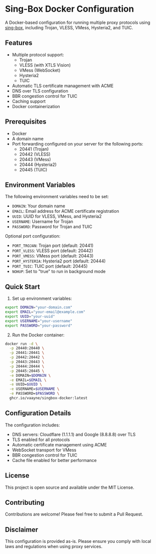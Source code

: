 # Sing-Box Docker Configuration

A Docker-based configuration for running multiple proxy protocols using [sing-box](https://sing-box.sagernet.org/), including Trojan, VLESS, VMess, Hysteria2, and TUIC.

## Features

- Multiple protocol support:
  - Trojan
  - VLESS (with XTLS Vision)
  - VMess (WebSocket)
  - Hysteria2
  - TUIC
- Automatic TLS certificate management with ACME
- DNS over TLS configuration
- BBR congestion control for TUIC
- Caching support
- Docker containerization

## Prerequisites

- Docker
- A domain name
- Port forwarding configured on your server for the following ports:
  - 20441 (Trojan)
  - 20442 (VLESS)
  - 20443 (VMess)
  - 20444 (Hysteria2)
  - 20445 (TUIC)

## Environment Variables

The following environment variables need to be set:

- `DOMAIN`: Your domain name
- `EMAIL`: Email address for ACME certificate registration
- `UUID`: UUID for VLESS, VMess, and Hysteria2
- `USERNAME`: Username for Trojan
- `PASSWORD`: Password for Trojan and TUIC

Optional port configuration:
- `PORT_TROJAN`: Trojan port (default: 20441)
- `PORT_VLESS`: VLESS port (default: 20442)
- `PORT_VMESS`: VMess port (default: 20443)
- `PORT_HYSTERIA`: Hysteria2 port (default: 20444)
- `PORT_TUIC`: TUIC port (default: 20445)
- `NOHUP`: Set to "true" to run in background mode

## Quick Start

1. Set up environment variables:
```bash
export DOMAIN="your-domain.com"
export EMAIL="your-email@example.com"
export UUID="your-uuid"
export USERNAME="your-username"
export PASSWORD="your-password"
```

2. Run the Docker container:
```bash
docker run -d \
  -p 20440:20440 \
  -p 20441:20441 \
  -p 20442:20442 \
  -p 20443:20443 \
  -p 20444:20444 \
  -p 20445:20445 \
  -e DOMAIN=$DOMAIN \
  -e EMAIL=$EMAIL \
  -e UUID=$UUID \
  -e USERNAME=$USERNAME \
  -e PASSWORD=$PASSWORD \
  ghcr.io/vaayne/singbox-docker:latest
```


## Configuration Details

The configuration includes:

- DNS servers: Cloudflare (1.1.1.1) and Google (8.8.8.8) over TLS
- TLS enabled for all protocols
- Automatic certificate management using ACME
- WebSocket transport for VMess
- BBR congestion control for TUIC
- Cache file enabled for better performance


## License

This project is open source and available under the MIT License.

## Contributing

Contributions are welcome! Please feel free to submit a Pull Request.

## Disclaimer

This configuration is provided as-is. Please ensure you comply with local laws and regulations when using proxy services.
